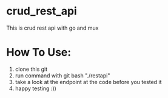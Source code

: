 # crud_rest_api
This is crud rest api with go and mux

# How To Use:
1. clone this git
2. run command with git bash "./restapi"
3. take a look at the endpoint at the code before you tested it
4. happy testing :))

